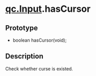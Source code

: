 # [qc.Input](Input.md).hasCursor

## Prototype
* boolean hasCursor(void);

## Description
Check whether curse is existed.

